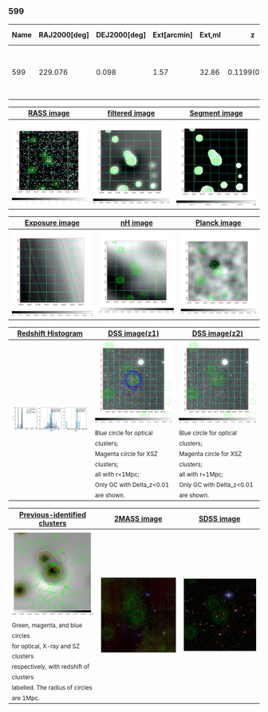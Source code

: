 <div STYLE="page-break-after: always;"></div>

### 599

|Name|RAJ2000[deg]|DEJ2000[deg] |Ext[arcmin]| Ext,ml | z | z_src| C|GC(XSZ,Delta_z<0.01)| GC(OPT,Delta_z<0.01)|GC| R_sig[arcmin] | R500[arcmin] | R500[Mpc]| CRsig[c/s] | CR500[c/s] |L500[1E44 erg/s]|F500[1E-12 erg/s/cm^2]| M500[1E14 Msun]|Tx[keV]|Cnt_sig|Beta|Rc[arcmin]|Comment|Alias|
|---|---|---|---|---|---|------|---|--------|---------|----------|---|---|---|---|---|---|---|---|---|---|---|---|---|---|
|599| 229.076| 0.098| 1.57| 32.86| 0.1199(0.005)| z1, z_xsz| B| F20, MCXC, XB, XCS| A, C, N, RM, W| A, C, F20, MCXC, N, W, XB, XCS| 10.262| 7.788| 1.010| 0.255(0.056)| 0.246(0.054)| 1.707(0.179)| 4.563(0.479)| 3.29(0.17)| 4.64(0.15)| 76.4| 0.921(-0.095+0.057)| 4.314(-0.541+0.438)| -| k131|

|[RASS image](../image/599/599_img.pdf)|[filtered image](../image/599/599_fil.pdf)|[Segment image](../image/599/599_seg.pdf)|
|-------------------|--------------------|-------------------|
| <img src="../image/599/599_img.png" width="300">  | <img src="../image/599/599_fil.png" width="300">   | <img src="../image/599/599_seg.png" width="300">  |

|[Exposure image](../image/599/599_mex.pdf)| [nH image](../image/599/599_nh.pdf)| [Planck image](../image/599/599_p.pdf)|
|-------------------|--------------------|-------------------|
|<img src="../image/599/599_mex.png" width="300">   | <img src="../image/599/599_nh.png" width="300">    | <img src="../image/599/599_p.png" width="300"> |

|[Redshift Histogram](../image/599/599_zg.pdf) | [DSS image(z1)](../image/599/599_dss_z1.pdf)      |  [DSS image(z2)](../image/599/599_dss_z2.pdf)    |
|-------------------|--------------------|-------------------|
|<img src="../image/599/599_zg.png" width="300"> |<img src="../image/599/599_dss_z1.png" width="300"> <sub><br>Blue circle for optical clusters; <br>Magenta circle for XSZ clusters; <br>all with r=1Mpc; <br>Only GC with Delta_z<0.01 are shown. </sub>| <img src="../image/599/599_dss_z2.png" width="300"><sub><br>Blue circle for optical clusters; <br>Magenta circle for XSZ clusters; <br>all with r=1Mpc; <br>Only GC with Delta_z<0.01 are shown. </sub> |

|[Previous-identified clusters](../image/599/599_gc.pdf) | [2MASS image](../image/599/599_2mass.pdf)      |[SDSS image](../image/599/599_sdss.pdf)   |
|-------------------|-------------------|-------------------|
|<img src=../image/599/599_gc.png width="300"> <br><sub>Green, magenta, and blue circles <br>for optical, X-ray and SZ clusters <br>respectively, with redshift of clusters <br>labelled. The radius of circles <br>are 1Mpc.</sub>|<img src="../image/599/599_2mass.png" width="300">  | <img src="../image/599/599_sdss.png" width="300">  |




